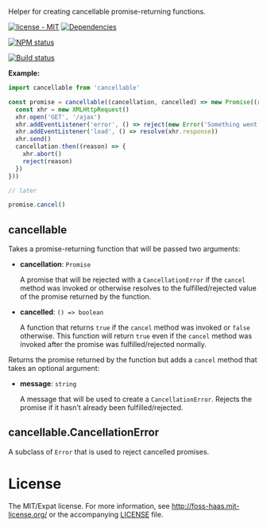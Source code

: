 Helper for creating cancellable promise-returning functions.

[![license - MIT](https://img.shields.io/npm/l/cancellable.svg?style=flat-square)](http://foss-haas.mit-license.org) [![Dependencies](https://img.shields.io/david/foss-haas/cancellable.svg?style=flat-square)](https://david-dm.org/foss-haas/cancellable)

[![NPM status](https://nodei.co/npm/cancellable.png?compact=true)](https://www.npmjs.com/package/cancellable)

[![Build status](https://img.shields.io/travis/foss-haas/cancellable.svg?style=flat-square)](https://travis-ci.org/foss-haas/cancellable)

**Example:**

```js
import cancellable from 'cancellable'

const promise = cancellable((cancellation, cancelled) => new Promise((resolve, reject) => {
  const xhr = new XMLHttpRequest()
  xhr.open('GET', '/ajax')
  xhr.addEventListener('error', () => reject(new Error('Something went wrong')))
  xhr.addEventListener('load', () => resolve(xhr.response))
  xhr.send()
  cancellation.then((reason) => {
    xhr.abort()
    reject(reason)
  })
}))

// later

promise.cancel()
```

## cancellable

Takes a promise-returning function that will be passed two arguments:

* **cancellation**: `Promise`

  A promise that will be rejected with a `CancellationError` if the `cancel` method was invoked or otherwise resolves to the fulfilled/rejected value of the promise returned by the function.

* **cancelled**: `() => boolean`

  A function that returns `true` if the `cancel` method was invoked or `false` otherwise. This function will return `true` even if the `cancel` method was invoked after the promise was fulfilled/rejected normally.

Returns the promise returned by the function but adds a `cancel` method that takes an optional argument:

* **message**: `string`

  A message that will be used to create a `CancellationError`. Rejects the promise if it hasn't already been fulfilled/rejected.

## cancellable.CancellationError

A subclass of `Error` that is used to reject cancelled promises.

# License

The MIT/Expat license. For more information, see http://foss-haas.mit-license.org/ or the accompanying [LICENSE](https://github.com/foss-haas/cancellable/blob/master/LICENSE) file.
